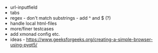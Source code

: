 * url-inputfield
* tabs
* regex - don't match substrings - add ^ and $ (?)
* handle local html-files
* more/finer testcases
* add xmonad config etc.
* ideas - https://www.geeksforgeeks.org/creating-a-simple-browser-using-pyqt5/
